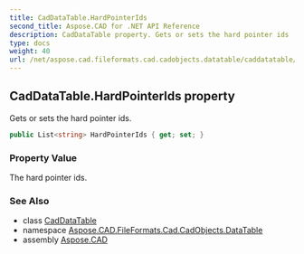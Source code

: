 ```yaml
---
title: CadDataTable.HardPointerIds
second_title: Aspose.CAD for .NET API Reference
description: CadDataTable property. Gets or sets the hard pointer ids
type: docs
weight: 40
url: /net/aspose.cad.fileformats.cad.cadobjects.datatable/caddatatable/hardpointerids/
---
```

## CadDataTable.HardPointerIds property

Gets or sets the hard pointer ids.

```csharp
public List<string> HardPointerIds { get; set; }
```

### Property Value

The hard pointer ids.

### See Also

* class [CadDataTable](../)
* namespace [Aspose.CAD.FileFormats.Cad.CadObjects.DataTable](../../caddatatable/)
* assembly [Aspose.CAD](../../../)


